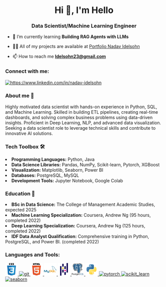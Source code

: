 <h1 align="center">Hi 👋, I'm Hello</h1>
<h3 align="center">Data Scientist/Machine Learning Engineer</h3>

- 🌱 I’m currently learning **Building RAG Agents with LLMs**
 
- 👨‍💻 All of my projects are available at [Portfolio Nadav Idelsohn](https://idelsohn.github.io/)

- 📫 How to reach me **Idelsohn23@gmail.com**

<h3 align="left">Connect with me:</h3>
<p align="left">
<a href="https://linkedin.com/in/https://www.linkedin.com/in/nadav-idelsohn" target="blank"><img align="center" src="https://raw.githubusercontent.com/rahuldkjain/github-profile-readme-generator/master/src/images/icons/Social/linked-in-alt.svg" alt="https://www.linkedin.com/in/nadav-idelsohn" height="30" width="40" /></a>
</p>

<h3>About me 🔭</h3> 
<p>
Highly motivated data scientist with hands-on experience in Python, SQL, and Machine Learning. Skilled in building ETL pipelines, creating real-time dashboards, and solving complex business problems using data-driven insights. Proficient in Deep Learning, NLP, and advanced data visualization. Seeking a data scientist role to leverage technical skills and contribute to innovative AI solutions.
</p>
<h3> Tech Toolbox 🛠</h3>
<li><b>Programming Languages:</b> Python, Java</li>
<li><b>Data Science Libraries:</b> Pandas, NumPy, Scikit-learn, Pytorch, XGBoost</li>
<li><b>Visualization:</b> Matplotlib, Seaborn, Power BI</li>
<li><b>Databases:</b> PostgreSQL, MySQL</li>
<li><b>Development Tools:</b> Jupyter Notebook, Google Colab</li>

<h3>Education 📜</h3>
<li><b>BSc in Data Science:</b> The College of Management Academic Studies, expected 2025</li>
<li><b>Machine Learning Specialization:</b> Coursera, Andrew Ng (95 hours, completed 2022)</li>
<li><b>Deep Learning Specialization:</b> Coursera, Andrew Ng (125 hours, completed 2022)</li>
<li><b>IDF Data Analyst Qualification:</b> Comprehensive training in Python, PostgreSQL, and Power BI. (completed 2022)</li>

<h3 align="left">Languages and Tools:</h3>
<p align="left"> <a href="https://www.w3schools.com/css/" target="_blank" rel="noreferrer"> <img src="https://raw.githubusercontent.com/devicons/devicon/master/icons/css3/css3-original-wordmark.svg" alt="css3" width="40" height="40"/> </a> <a href="https://git-scm.com/" target="_blank" rel="noreferrer"> <img src="https://www.vectorlogo.zone/logos/git-scm/git-scm-icon.svg" alt="git" width="40" height="40"/> </a> <a href="https://www.w3.org/html/" target="_blank" rel="noreferrer"> <img src="https://raw.githubusercontent.com/devicons/devicon/master/icons/html5/html5-original-wordmark.svg" alt="html5" width="40" height="40"/> </a> <a href="https://www.mysql.com/" target="_blank" rel="noreferrer"> <img src="https://raw.githubusercontent.com/devicons/devicon/master/icons/mysql/mysql-original-wordmark.svg" alt="mysql" width="40" height="40"/> </a> <a href="https://pandas.pydata.org/" target="_blank" rel="noreferrer"> <img src="https://raw.githubusercontent.com/devicons/devicon/2ae2a900d2f041da66e950e4d48052658d850630/icons/pandas/pandas-original.svg" alt="pandas" width="40" height="40"/> </a> <a href="https://www.postgresql.org" target="_blank" rel="noreferrer"> <img src="https://raw.githubusercontent.com/devicons/devicon/master/icons/postgresql/postgresql-original-wordmark.svg" alt="postgresql" width="40" height="40"/> </a> <a href="https://www.python.org" target="_blank" rel="noreferrer"> <img src="https://raw.githubusercontent.com/devicons/devicon/master/icons/python/python-original.svg" alt="python" width="40" height="40"/> </a> <a href="https://pytorch.org/" target="_blank" rel="noreferrer"> <img src="https://www.vectorlogo.zone/logos/pytorch/pytorch-icon.svg" alt="pytorch" width="40" height="40"/> </a> <a href="https://scikit-learn.org/" target="_blank" rel="noreferrer"> <img src="https://upload.wikimedia.org/wikipedia/commons/0/05/Scikit_learn_logo_small.svg" alt="scikit_learn" width="40" height="40"/> </a> <a href="https://seaborn.pydata.org/" target="_blank" rel="noreferrer"> <img src="https://seaborn.pydata.org/_images/logo-mark-lightbg.svg" alt="seaborn" width="40" height="40"/> </a> </p>

